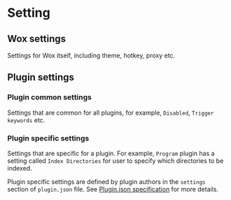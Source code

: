 # Setting 

## Wox settings

Settings for Wox itself, including theme, hotkey, proxy etc.

## Plugin settings

### Plugin common settings 

Settings that are common for all plugins, for example, `Disabled`, `Trigger keywords` etc.

### Plugin specific settings

Settings that are specific for a plugin. For example, `Program` plugin has a setting called `Index Directories` for user to specify which directories to be indexed.

Plugin specific settings are defined by plugin authors in the `settings` section of `plugin.json` file. See [Plugin.json specification](Plugin.json.md) for more details.